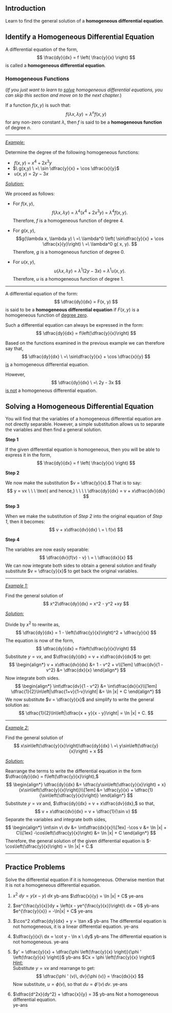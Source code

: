 ## Introduction

Learn to find the general solution of a **homogeneous differential equation**.


## Identify a Homogeneous Differential Equation

A differential equation of the form,
$$
\frac{dy}{dx} = f \left( \frac{y}{x} \right)
$$
is called a **homogeneous differential equation**.

### Homogeneous Functions

(*If you just want to learn to <u>solve</u> homogeneous differential equations, you can skip this section and move on to the next chapter.*)

If a function $f(x, y)$ is such that:
$$
f(\lambda x, \lambda y) = \lambda^n f(x, y)
$$
for any non-zero constant $\lambda,$ then $f$ is said to be a **homogeneous function** of degree $n.$

---

*<u>Example:</u>*

Determine the degree of the following homogeneous functions:

*	$\ f(x, y) \ =\ x^4 + 2x^3y$
*	$\ g(x,y) \ =\ \sin \dfrac{y}{x} + \cos \dfrac{x}{y}$
* $\ u(x, y) \ =\ 2y - 3x$

<u>*Solution:*</u>

We proceed as follows:

*	For $f(x, y),$
$$
f(\lambda x, \lambda y) \ =\ \lambda^4(x^4 + 2x^3y) \ = \ \lambda^4 f( x, y).
$$
Therefore, $f$ is a homogeneous function of degree $4.$

*	For $g(x, y),$
$$g(\lambda x, \lambda y) \ =\ \lambda^0 \left( \sin\dfrac{y}{x} + \cos \dfrac{x}{y}\right) \ =\  \lambda^0 g( x, y).
$$
Therefore, $g$ is a homogeneous function of degree $0.$

* For $u(x, y),$
$$
u(\lambda x, \lambda y) \ =\ \lambda^1 \left( 2y - 3x \right) \ =\  \lambda^1 u( x, y).
$$
Therefore, $u$ is a homogeneous function of degree $1.$

---

A differential equation of the form:
$$
\dfrac{dy}{dx} = F(x, y)
$$
is said to be a **homogeneous differential equation** if $F(x, y)$ is a homogeneous function of <u>degree zero</u>.

Such a differential equation can always be expressed in the form:
$$
\dfrac{dy}{dx} = f\left(\dfrac{y}{x}\right)
$$

Based on the functions examined in the previous example we can therefore say that,
$$
\dfrac{dy}{dx} \ =\ \sin\dfrac{y}{x} + \cos \dfrac{x}{y}
$$
<u>is</u> a homogeneous differential equation.

However,
$$
\dfrac{dy}{dx} \ =\ 2y - 3x
$$
<u>is not</u> a homogeneous differential equation.



## Solving a Homogeneous Differential Equation

You will find that the variables of a homogeneous differential equation are not directly separable. However, a simple substitution allows us to separate the variables and then find a general solution.

**Step 1**

If the given differential equation is homogeneous, then you will be able to express it in the form,
$$
\frac{dy}{dx} = f \left( \frac{y}{x} \right)
$$


**Step 2**

We now make the substitution $v = \dfrac{y}{x}.$ That is to say:
$$
y = vx \ \ \ \text{ and hence,} \ \ \ \ \dfrac{dy}{dx} = v + x\dfrac{dv}{dx}
$$


**Step 3**

When we make the substitution of *Step 2* into the original equation of *Step 1*, then it becomes:
$$
v + x\dfrac{dv}{dx} \ = \ f(v)
$$


**Step 4**

The variables are now easily separable:
$$
\dfrac{dv}{f(v) - v} \ = \ \dfrac{dx}{x}
$$
We can now integrate both sides to obtain a general solution and finally substitute $v = \dfrac{y}{x}$ to get back the original variables.


---

*<u>Example 1:</u>*

Find the general solution of
$$
x^2\dfrac{dy}{dx} = x^2 - y^2 +xy
$$

<u>*Solution:*</u>

Divide by $x^2$ to rewrite as,
$$
\dfrac{dy}{dx} = 1 - \left(\dfrac{y}{x}\right)^2 + \dfrac{y}{x}
$$
The equation is now of the form,
$$
\dfrac{dy}{dx} = f\left(\dfrac{y}{x}\right)
$$
Substitute $y = vx,$ and $\dfrac{dy}{dx} = v + x\dfrac{dv}{dx}$ to get:
$$
\begin{align*}
	v + x\dfrac{dv}{dx}	&= 1 - v^2 + v\\[1em]
	\dfrac{dv}{1 - v^2} 	&= \dfrac{dx}{x}
\end{align*}
$$
Now integrate both sides.
$$
\begin{align*}
	\int\dfrac{dv}{1 - v^2} 								&= \int\dfrac{dx}{x}\\[1em]
	\dfrac{1}{2}\ln\left|\dfrac{1+v}{1-v}\right|					&= \ln |x| + C
\end{align*}
$$
We now substitute $v = \dfrac{y}{x}$ and simplify to write the general solution as:
$$
\dfrac{1}{2}\ln\left|\dfrac{x + y}{x - y}\right| = \ln |x| + C.
$$		

---

*<u>Example 2:</u>*

Find the general solution of
$$
x\sin\left(\dfrac{y}{x}\right)\dfrac{dy}{dx} \ =\ y\sin\left(\dfrac{y}{x}\right) + x
$$


<u>*Solution:*</u>

Rearrange the terms to write the differential equation in the form $\dfrac{dy}{dx} = f\left(\dfrac{y}{x}\right),$
$$
\begin{align*}
	\dfrac{dy}{dx} 	&=  \dfrac{y\sin\left(\dfrac{y}{x}\right) + x}{x\sin\left(\dfrac{y}{x}\right)}\\[1em]
				&= \dfrac{y}{x} + \dfrac{1}{\sin\left(\dfrac{y}{x}\right)}
\end{align*}
$$
Substitute $y = vx$ and, $\dfrac{dy}{dx} = v + x\dfrac{dv}{dx},$ so that,
$$
v + x\dfrac{dv}{dx}	= v + \dfrac{1}{\sin v}
$$
Separate the variables and integrate both sides,
$$
\begin{align*}
	\int\sin v\ dv			&= \int\dfrac{dx}{x}\\[1ex]
	-\cos v				&= \ln |x| + C\\[1ex]
	-\cos\left(\dfrac{y}{x}\right)	&= \ln |x| + C
\end{align*}
$$
Therefore, the general solution of the given differential equation is $-\cos\left(\dfrac{y}{x}\right) = \ln |x| + C.$

---


## Practice Problems

Solve the differential equation if it is homogeneous. Otherwise mention that it is not a homogeneous differential equation.

1. $x^2\ dy = y(x - y)\ dx$
		yb-ans
		$\dfrac{x}{y} = \ln |x| + C$
		ye-ans

1. $xe^{\frac{y}{x}}dy + \left(x - ye^{\frac{y}{x}}\right)\ dx = 0$
		yb-ans
		$e^{\frac{y}{x}} = -\ln|x| + C$
		ye-ans

1. $\cos^2 x\dfrac{dy}{dx} + y = \tan x$
		yb-ans
		The differential equation is not homogeneous, it is a linear differential equation.
		ye-ans

1. $\dfrac{y}{x}\ dx = \cot y - \ln x \ dy$
		yb-ans
		The differential equation is not homogeneous.
		ye-ans

1. $y' = \dfrac{y}{x} + \dfrac{\phi \left(\frac{y}{x} \right)}{\phi ' \left(\frac{y}{x} \right)}$
		yb-ans
		$Cx = \phi \left(\frac{y}{x} \right)$
		<br><u>*Hint:*</u><br>
		Substitute $y = vx$ and rearrange to get:
		$$
		\dfrac{\phi ' (v)\, dv}{\phi (v)} = \frac{dx}{x}
		$$
		Now substitute, $u = \phi (v),$ so that $du = \phi ' (v)\, dv.$
		ye-ans

1. $\dfrac{d^2x}{dy^2} + \dfrac{x}{y} = 3$
		yb-ans
		Not a homogeneous differential equation.  
		ye-ans
